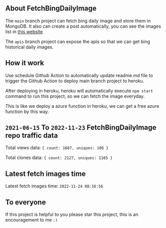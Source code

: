 ## About FetchBingDailyImage

The `main` branch project can fetch bing daily image and store them in MongoDB.
It also can create a post automatically, you can see the images list in [this website](https://oursalbum.netlify.app)

The `apis` branch project can expose the apis so that we can get bing historical daily images.

## How it work

Use schedule Github Action to automatically update readme.md file to trigger the Github Action to deploy main branch project to heroku.

After deploying in heroku, heroku will automatically execute `npm start` command to run this project, so we can fetch the image everyday.

This is like we deploy a azure function in heroku, we can get a free azure function by this way.

## `2021-06-15` To `2022-11-23` FetchBingDailyImage repo traffic data

Total views data: `{ count: 1687, uniques: 106 }`

Total clones data: `{ count: 2127, uniques: 1165 }`

## Latest fetch images time

Latest fetch images time: `2022-11-24 08:16:56`

## To everyone

If this project is helpful to you please star this project, this is an encouragement to me `:)`



